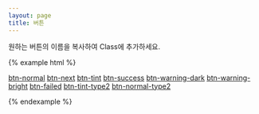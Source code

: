 ```yaml
---
layout: page
title: 버튼
---
```


원하는 버튼의 이름을 복사하여 Class에 추가하세요.

{% example html %}

<a href="#" class="btn-normal">btn-normal</a>
<a href="#" class="btn-next">btn-next</a>
<a href="#" class="btn-tint">btn-tint</a>
<a href="#" class="btn-success">btn-success</a>
<a href="#" class="btn-warning-dark">btn-warning-dark</a>
<a href="#" class="btn-warning-bright">btn-warning-bright</a>
<a href="#" class="btn-failed">btn-failed</a>
<a href="#" class="btn-tint-type2">btn-tint-type2</a>
<a href="#" class="btn-normal-type2">btn-normal-type2</a>

{% endexample %}